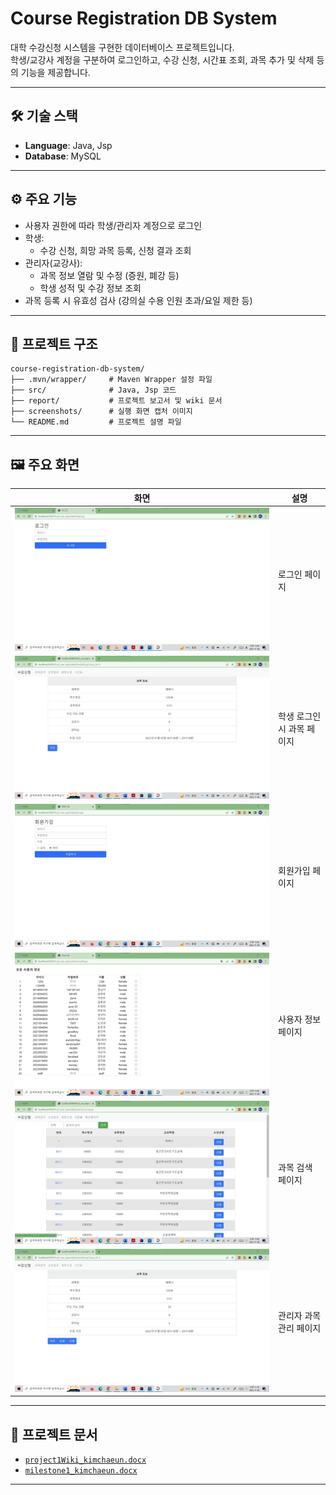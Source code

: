 # Course Registration DB System

대학 수강신청 시스템을 구현한 데이터베이스 프로젝트입니다.  
학생/교강사 계정을 구분하여 로그인하고, 수강 신청, 시간표 조회, 과목 추가 및 삭제 등의 기능을 제공합니다.

---

## 🛠 기술 스택

- **Language**: Java, Jsp
- **Database**: MySQL

---

## ⚙️ 주요 기능

- 사용자 권한에 따라 학생/관리자 계정으로 로그인
- 학생:
  - 수강 신청, 희망 과목 등록, 신청 결과 조회
- 관리자(교강사):
  - 과목 정보 열람 및 수정 (증원, 폐강 등)
  - 학생 성적 및 수강 정보 조회
- 과목 등록 시 유효성 검사 (강의실 수용 인원 초과/요일 제한 등)

---

## 📁 프로젝트 구조

```
course-registration-db-system/
├── .mvn/wrapper/     # Maven Wrapper 설정 파일
├── src/              # Java, Jsp 코드
├── report/           # 프로젝트 보고서 및 wiki 문서
├── screenshots/      # 실행 화면 캡처 이미지
└── README.md         # 프로젝트 설명 파일
```

---

## 🖼 주요 화면

| 화면 | 설명 |
|------|------|
| ![](./screenshots/login_page.jpg) | 로그인 페이지 |
| ![](./screenshots/student_course.jpg) | 학생 로그인 시 과목 페이지 |
| ![](./screenshots/registration_page.jpg) | 회원가입 페이지 |
| ![](./screenshots/user_page.jpg) | 사용자 정보 페이지 |
| ![](./screenshots/course_search.jpg) | 과목 검색 페이지 |
| ![](./screenshots/admin_course_edit.jpg) | 관리자 과목 관리 페이지 |

---

## 📄 프로젝트 문서

- [`project1Wiki_kimchaeun.docx`](./report/milestone1_wiki.docx)
- [`milestone1_kimchaeun.docx`](./report/milestone2_wiki.docx)

---